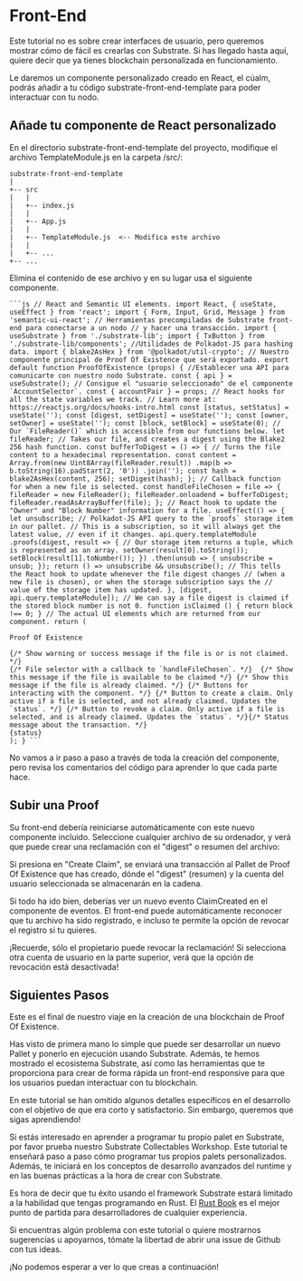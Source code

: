 # Front-End

Este tutorial no es sobre crear interfaces de usuario, pero queremos mostrar cómo de fácil es crearlas con Substrate. Si has llegado hasta aquí, quiere decir que ya tienes blockchain personalizada en funcionamiento.

Le daremos un componente personalizado creado en React, el cúalm, podrás añadir a tu código substrate-front-end-template para poder interactuar con tu nodo.

## Añade tu componente de React personalizado

En el directorio substrate-front-end-template del proyecto, modifique el archivo TemplateModule.js en la carpeta /src/:

~~~
substrate-front-end-template
|
+-- src
|   |
|   +-- index.js
|   |
|   +-- App.js
|   |
|   +-- TemplateModule.js  <-- Modifica este archivo
|   |
|   +-- ...
+-- ...
~~~

Elimina el contenido de ese archivo y en su lugar usa el siguiente componente.

~~~
```js // React and Semantic UI elements. import React, { useState, useEffect } from 'react'; import { Form, Input, Grid, Message } from 'semantic-ui-react'; // Herramientas precompiladas de Substrate front-end para conectarse a un nodo // y hacer una transacción. import { useSubstrate } from './substrate-lib'; import { TxButton } from './substrate-lib/components'; //Utilidades de Polkadot-JS para hashing data. import { blake2AsHex } from '@polkadot/util-crypto'; // Nuestro componente principal de Proof Of Existence que será exportado. export default function ProofOfExistence (props) { //Establecer una API para comunicarte con nuestro nodo Substrate. const { api } = useSubstrate(); // Consigue el "usuario seleccionado" de el componente `AccountSelector`. const { accountPair } = props; // React hooks for all the state variables we track. // Learn more at: https://reactjs.org/docs/hooks-intro.html const [status, setStatus] = useState(''); const [digest, setDigest] = useState(''); const [owner, setOwner] = useState(''); const [block, setBlock] = useState(0); // Our `FileReader()` which is accessible from our functions below. let fileReader; // Takes our file, and creates a digest using the Blake2 256 hash function. const bufferToDigest = () => { // Turns the file content to a hexadecimal representation. const content = Array.from(new Uint8Array(fileReader.result)) .map(b => b.toString(16).padStart(2, '0')) .join(''); const hash = blake2AsHex(content, 256); setDigest(hash); }; // Callback function for when a new file is selected. const handleFileChosen = file => { fileReader = new FileReader(); fileReader.onloadend = bufferToDigest; fileReader.readAsArrayBuffer(file); }; // React hook to update the "Owner" and "Block Number" information for a file. useEffect(() => { let unsubscribe; // Polkadot-JS API query to the `proofs` storage item in our pallet. // This is a subscription, so it will always get the latest value, // even if it changes. api.query.templateModule .proofs(digest, result => { // Our storage item returns a tuple, which is represented as an array. setOwner(result[0].toString()); setBlock(result[1].toNumber()); }) .then(unsub => { unsubscribe = unsub; }); return () => unsubscribe && unsubscribe(); // This tells the React hook to update whenever the file digest changes // (when a new file is chosen), or when the storage subscription says the // value of the storage item has updated. }, [digest, api.query.templateModule]); // We can say a file digest is claimed if the stored block number is not 0. function isClaimed () { return block !== 0; } // The actual UI elements which are returned from our component. return (

Proof Of Existence

{/* Show warning or success message if the file is or is not claimed. */}
{/* File selector with a callback to `handleFileChosen`. */}  {/* Show this message if the file is available to be claimed */} {/* Show this message if the file is already claimed. */} {/* Buttons for interacting with the component. */} {/* Button to create a claim. Only active if a file is selected, and not already claimed. Updates the `status`. */} {/* Button to revoke a claim. Only active if a file is selected, and is already claimed. Updates the `status`. */}{/* Status message about the transaction. */}
{status}
); } ```
~~~ 

No vamos a ir paso a paso a través de toda la creación del componente, pero revisa los comentarios del código para aprender lo que cada parte hace.

## Subir una Proof

Su front-end debería reiniciarse automáticamente con este nuevo componente incluido. Seleccione cualquier archivo de su ordenador, y verá que puede crear una reclamación con el "digest" o resumen del archivo:

Si presiona en "Create Claim", se enviará una transacción al Pallet de Proof Of Existence que has creado, dónde el "digest" (resumen) y la cuenta del usuario seleccionada se almacenarán en la cadena.

Si todo ha ido bien, deberías ver un nuevo evento ClaimCreated en el componente de eventos. El front-end puede automáticamente reconocer que tu archivo ha sido registrado, e incluso te permite la opción de revocar el registro si tu quieres.

¡Recuerde, sólo el propietario puede revocar la reclamación! Si selecciona otra cuenta de usuario en la parte superior, verá que la opción de revocación está desactivada!

## Siguientes Pasos

Este es el final de nuestro viaje en la creación de una blockchain de Proof Of Existence.

Has visto de primera mano lo simple que puede ser desarrollar un nuevo Pallet y ponerlo en ejecución usando Substrate. Además, te hemos mostrado el ecosistema Substrate, así como las herramientas que te proporciona para crear de forma rápida un front-end responsive para que los usuarios puedan interactuar con tu blockchain.

En este tutorial se han omitido algunos detalles específicos en el desarrollo con el objetivo de que era corto y satisfactorio. Sin embargo, queremos que sigas aprendiendo!

Si estás interesado en aprender a programar tu propio palet en Substrate, por favor prueba nuestro Substrate Collectables Workshop. Este tutorial te enseñará paso a paso cómo programar tus propios palets personalizados. Además, te iniciará en los conceptos de desarrollo avanzados del runtime y en las buenas prácticas a la hora de crear con Substrate.

Es hora de decir que tu éxito usando el framework Substrate estará limitado a la habilidad que tengas programando en Rust. El [Rust Book][Rust Book] es el mejor punto de partida para desarrolladores de cualquier experiencia.

Si encuentras algún problema con este tutorial o quiere mostrarnos sugerencías u apoyarnos, tómate la libertad de abrir una issue de Github con tus ideas.

¡No podemos esperar a ver lo que creas a continuación!

[Rust Book]:https://doc.rust-lang.org/book/